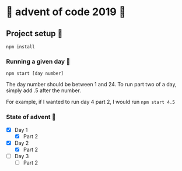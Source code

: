 # 🎁 advent of code 2019 🎁

## Project setup 🎅

```
npm install
```

### Running a given day 🎅

```
npm start [day number]
```

The day number should be between 1 and 24. To run part two of a day, simply add .5 after the number.

For example, if I wanted to run day 4 part 2, I would run `npm start 4.5`

### State of advent 🎅

- [x] Day 1
    - [x] Part 2
- [x] Day 2
    - [x] Part 2
- [ ] Day 3
    - [ ] Part 2
